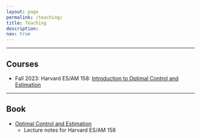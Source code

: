 ```yaml
---
layout: page
permalink: /teaching/
title: Teaching
description:
nav: true
---
```

<!-- A sample [teaching statement](https://hankyang94.github.io/assets/pdf/Teaching_Statement.pdf) (November 2021). -->

---
## Courses

- Fall 2023: Harvard ES/AM 158: [Introduction to Optimal Control and Estimation](https://hankyang.seas.harvard.edu/OptimalControlEstimation/)

---

## Book
- [Optimal Control and Estimation](https://hankyang.seas.harvard.edu/OptimalControlEstimation/)
    - Lecture notes for Harvard ES/AM 158